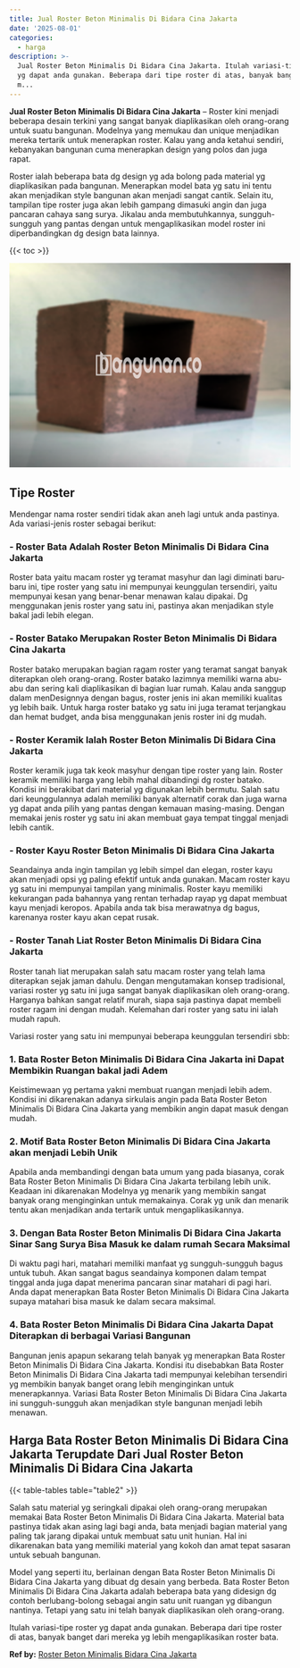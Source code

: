 ```yaml
---
title: Jual Roster Beton Minimalis Di Bidara Cina Jakarta
date: '2025-08-01'
categories:
  - harga
description: >-
  Jual Roster Beton Minimalis Di Bidara Cina Jakarta. Itulah variasi-tipe roster
  yg dapat anda gunakan. Beberapa dari tipe roster di atas, banyak banget dari
  m...
---
```


**Jual Roster Beton Minimalis Di Bidara Cina Jakarta** – Roster kini menjadi beberapa desain terkini yang sangat banyak diaplikasikan oleh orang-orang untuk suatu bangunan. Modelnya yang memukau dan unique menjadikan mereka tertarik untuk menerapkan roster. Kalau yang anda ketahui sendiri, kebanyakan bangunan cuma menerapkan design yang polos dan juga rapat.

Roster ialah beberapa bata dg design yg ada bolong pada material yg diaplikasikan pada bangunan. Menerapkan model bata yg satu ini tentu akan menjadikan style bangunan akan menjadi sangat cantik. Selain itu, tampilan tipe roster juga akan lebih gampang dimasuki angin dan juga pancaran cahaya sang surya. Jikalau anda membutuhkannya, sungguh-sungguh yang pantas dengan untuk mengaplikasikan model roster ini diperbandingkan dg design bata lainnya.

{{< toc >}}

![Jual Roster Beton Minimalis Di Bidara Cina Jakarta](/images/bata-roster-minimalis-29.png)

## Tipe Roster

Mendengar nama roster sendiri tidak akan aneh lagi untuk anda pastinya. Ada variasi-jenis roster sebagai berikut:

### \- Roster Bata Adalah Roster Beton Minimalis Di Bidara Cina Jakarta

Roster bata yaitu macam roster yg teramat masyhur dan lagi diminati baru-baru ini, tipe roster yang satu ini mempunyai keunggulan tersendiri, yaitu mempunyai kesan yang benar-benar menawan kalau dipakai. Dg menggunakan jenis roster yang satu ini, pastinya akan menjadikan style bakal jadi lebih elegan.

### \- Roster Batako Merupakan Roster Beton Minimalis Di Bidara Cina Jakarta

Roster batako merupakan bagian ragam roster yang teramat sangat banyak diterapkan oleh orang-orang. Roster batako lazimnya memiliki warna abu-abu dan sering kali diaplikasikan di bagian luar rumah. Kalau anda sanggup dalam menDesignnya dengan bagus, roster jenis ini akan memiliki kualitas yg lebih baik. Untuk harga roster batako yg satu ini juga teramat terjangkau dan hemat budget, anda bisa menggunakan jenis roster ini dg mudah.

### \- Roster Keramik Ialah Roster Beton Minimalis Di Bidara Cina Jakarta

Roster keramik juga tak keok masyhur dengan tipe roster yang lain. Roster keramik memiliki harga yang lebih mahal dibandingi dg roster batako. Kondisi ini berakibat dari material yg digunakan lebih bermutu. Salah satu dari keunggulannya adalah memiliki banyak alternatif corak dan juga warna yg dapat anda pilih yang pantas dengan kemauan masing-masing. Dengan memakai jenis roster yg satu ini akan membuat gaya tempat tinggal menjadi lebih cantik.

### \- Roster Kayu Roster Beton Minimalis Di Bidara Cina Jakarta

Seandainya anda ingin tampilan yg lebih simpel dan elegan, roster kayu akan menjadi opsi yg paling efektif untuk anda gunakan. Macam roster kayu yg satu ini mempunyai tampilan yang minimalis. Roster kayu memiliki kekurangan pada bahannya yang rentan terhadap rayap yg dapat membuat kayu menjadi keropos. Apabila anda tak bisa merawatnya dg bagus, karenanya roster kayu akan cepat rusak.

### \- Roster Tanah Liat Roster Beton Minimalis Di Bidara Cina Jakarta

Roster tanah liat merupakan salah satu macam roster yang telah lama diterapkan sejak jaman dahulu. Dengan mengutamakan konsep tradisional, variasi roster yg satu ini juga sangat banyak diaplikasikan oleh orang-orang. Harganya bahkan sangat relatif murah, siapa saja pastinya dapat membeli roster ragam ini dengan mudah. Kelemahan dari roster yang satu ini ialah mudah rapuh.

Variasi roster yang satu ini mempunyai beberapa keunggulan tersendiri sbb:

### 1\. Bata Roster Beton Minimalis Di Bidara Cina Jakarta ini Dapat Membikin Ruangan bakal jadi Adem

Keistimewaan yg pertama yakni membuat ruangan menjadi lebih adem. Kondisi ini dikarenakan adanya sirkulais angin pada Bata Roster Beton Minimalis Di Bidara Cina Jakarta yang membikin angin dapat masuk dengan mudah.

### 2\. Motif Bata Roster Beton Minimalis Di Bidara Cina Jakarta akan menjadi Lebih Unik

Apabila anda membandingi dengan bata umum yang pada biasanya, corak Bata Roster Beton Minimalis Di Bidara Cina Jakarta terbilang lebih unik. Keadaan ini dikarenakan Modelnya yg menarik yang membikin sangat banyak orang menginginkan untuk memakainya. Corak yg unik dan menarik tentu akan menjadikan anda tertarik untuk mengaplikasikannya.

### 3\. Dengan Bata Roster Beton Minimalis Di Bidara Cina Jakarta Sinar Sang Surya Bisa Masuk ke dalam rumah Secara Maksimal

Di waktu pagi hari, matahari memiliki manfaat yg sungguh-sungguh bagus untuk tubuh. Akan sangat bagus seandainya komponen dalam tempat tinggal anda juga dapat menerima pancaran sinar matahari di pagi hari. Anda dapat menerapkan Bata Roster Beton Minimalis Di Bidara Cina Jakarta supaya matahari bisa masuk ke dalam secara maksimal.

### 4\. Bata Roster Beton Minimalis Di Bidara Cina Jakarta Dapat Diterapkan di berbagai Variasi Bangunan

Bangunan jenis apapun sekarang telah banyak yg menerapkan Bata Roster Beton Minimalis Di Bidara Cina Jakarta. Kondisi itu disebabkan Bata Roster Beton Minimalis Di Bidara Cina Jakarta tadi mempunyai kelebihan tersendiri yg membikin banyak banget orang lebih menginginkan untuk menerapkannya. Variasi Bata Roster Beton Minimalis Di Bidara Cina Jakarta ini sungguh-sungguh akan menjadikan style bangunan menjadi lebih menawan.

## Harga Bata Roster Beton Minimalis Di Bidara Cina Jakarta Terupdate Dari Jual Roster Beton Minimalis Di Bidara Cina Jakarta

{{< table-tables table="table2" >}}

Salah satu material yg seringkali dipakai oleh orang-orang merupakan memakai Bata Roster Beton Minimalis Di Bidara Cina Jakarta. Material bata pastinya tidak akan asing lagi bagi anda, bata menjadi bagian material yang paling tak jarang dipakai untuk membuat satu unit hunian. Hal ini dikarenakan bata yang memiliki material yang kokoh dan amat tepat sasaran untuk sebuah bangunan.

Model yang seperti itu, berlainan dengan Bata Roster Beton Minimalis Di Bidara Cina Jakarta yang dibuat dg desain yang berbeda. Bata Roster Beton Minimalis Di Bidara Cina Jakarta adalah beberapa bata yang didesign dg contoh berlubang-bolong sebagai angin satu unit ruangan yg dibangun nantinya. Tetapi yang satu ini telah banyak diaplikasikan oleh orang-orang.

Itulah variasi-tipe roster yg dapat anda gunakan. Beberapa dari tipe roster di atas, banyak banget dari mereka yg lebih mengaplikasikan roster bata.

**Ref by:** [Roster Beton Minimalis Bidara Cina Jakarta](https://id.wikipedia.org/wiki/Roster)
